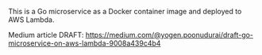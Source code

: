 This is a Go microservice as a Docker container image and deployed to AWS Lambda.

Medium article
DRAFT: https://medium.com/@yogen.poonudurai/draft-go-microservice-on-aws-lambda-9008a439c4b4